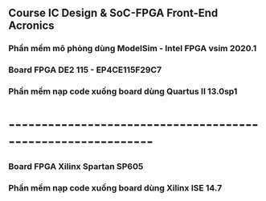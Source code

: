 ## Course IC Design & SoC-FPGA Front-End Acronics

### Phần mềm mô phỏng dùng ModelSim - Intel FPGA vsim 2020.1

### Board FPGA DE2 115 - EP4CE115F29C7
### Phần mềm nạp code xuống board dùng Quartus II 13.0sp1

# ------------------------------------------------------------

### Board FPGA Xilinx Spartan SP605
### Phần mềm nạp code xuống board dùng Xilinx ISE 14.7